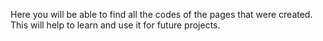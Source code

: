 Here you will be able to find all the codes of the pages that were created. This will help to learn and use it for future projects. 
